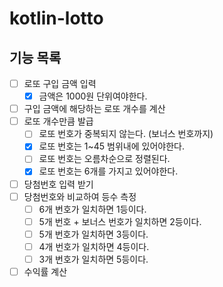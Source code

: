 # kotlin-lotto

## 기능 목록

- [ ] 로또 구입 금액 입력
  - [x] 금액은 1000원 단위여야한다.
- [ ] 구입 금액에 해당하는 로또 개수를 계산
- [ ] 로또 개수만큼 발급
  - [ ] 로또 번호가 중복되지 않는다. (보너스 번호까지)
  - [x] 로또 번호는 1~45 범위내에 있어야한다.
  - [ ] 로또 번호는 오름차순으로 정렬된다.
  - [x] 로또 번호는 6개를 가지고 있어야한다.
- [ ] 당첨번호 입력 받기
- [ ] 당첨번호와 비교하여 등수 측정
  - [ ] 6개 번호가 일치하면 1등이다.
  - [ ] 5개 번호 + 보너스 번호가 일치하면 2등이다.
  - [ ] 5개 번호가 일치하면 3등이다.
  - [ ] 4개 번호가 일치하면 4등이다.
  - [ ] 3개 번호가 일치하면 5등이다.
- [ ] 수익률 계산